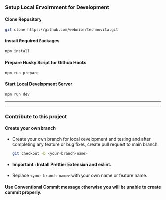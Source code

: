 ### Setup Local Envoirnment for Development

#### Clone Repository

```bash
git clone https://github.com/webnior/technovita.git
```

#### Install Required Packages

```bash
npm install
```

#### Prepare Husky Script for Github Hooks

```bash
npm run prepare
```

#### Start Local Development Server

```bash
npm run dev
```

---

---

### Contribute to this project

#### Create your own branch

- Create your own branch for local development and testing and after completing any feature or bug fixes, create pull request to main branch.

  ```bash
  git checkout -b <your-branch-name>
  ```

* #### Important : Install Prettier Extension and eslint.

* Replace `<your-branch-name>` with your own name or feature name.

#### Use Conventional Commit message otherwise you will be unable to create commit properly.
